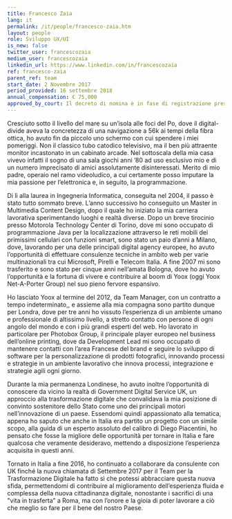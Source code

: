 ```yaml
---
title: Francesco Zaia
lang: it
permalink: /it/people/francesco-zaia.htm
layout: people
role: Sviluppo UX/UI
is_new: false
twitter_user: francescozaia
medium_user: francescozaia
linkedin_url: https://www.linkedin.com/in/francescozaia
ref: francesco-zaia
parent_ref: team
start_date: 2 Novembre 2017
period_provided: 16 settembre 2018
annual_compensation: € 75,000
approved_by_court: Il decreto di nomina è in fase di registrazione presso la Corte dei Conti.
---
```

Cresciuto sotto il livello del mare su un’isola alle foci del Po, dove il digital-divide aveva la concretezza di una navigazione a 56k ai tempi della fibra ottica, ho avuto fin da piccolo uno schermo con cui spendere i miei pomeriggi. Non il classico tubo catodico televisivo, ma il ben più attraente monitor incastonato in un cabinato arcade. Nel sottoscala della mia casa vivevo infatti il sogno di una sala giochi anni ’80 ad uso esclusivo mio e di un numero imprecisato di amici assolutamente disinteressati. Merito di mio padre, operaio nel ramo videoludico, a cui certamente posso imputare la mia passione per l’elettronica e, in seguito, la programmazione.

Di lì alla laurea in Ingegneria Informatica, conseguita nel 2004, il passo è stato tutto sommato breve. L’anno successivo ho conseguito un Master in Multimedia Content Design, dopo il quale ho iniziato la mia carriera lavorativa sperimentando luoghi e realtà diverse. Dopo un breve tirocinio presso Motorola Technology Center di Torino, dove mi sono occupato di programmazione Java per la localizzazione attraverso le reti mobili dei primissimi cellulari con funzioni smart, sono stato un paio d’anni a Milano, dove, lavorando per una delle principali digital agency europee, ho avuto l’opportunità di effettuare consulenze tecniche in ambito web per varie multinazionali tra cui Microsoft, Pirelli e Telecom Italia. A fine 2007 mi sono trasferito e sono stato per cinque anni nell’amata Bologna, dove ho avuto l’opportunità e la fortuna di vivere e contribuire al boom di Yoox (oggi Yoox Net-A-Porter Group) nel suo pieno fervore espansivo.

Ho lasciato Yoox al termine del 2012, da Team Manager, con un contratto a tempo indeterminato,, e assieme alla mia compagna sono partito dunque per Londra, dove per tre anni ho vissuto l’esperienza di un ambiente umano e professionale di altissimo livello, a stretto contatto con persone di ogni angolo del mondo e con i più grandi esperti del web. Ho lavorato in particolare per Photobox Group, il principale player europeo nel business dell’online printing, dove da Development Lead mi sono occupato di mantenere contatti con l’area Francese del brand e seguire lo sviluppo di software per la personalizzazione di prodotti fotografici, innovando processi e strategie in un ambiente lavorativo che innova processi, integrazione e strategie agili ogni giorno.

Durante la mia permanenza Londinese, ho avuto inoltre l’opportunità di conoscere da vicino la realtà di Government Digital Service UK, un approccio alla trasformazione digitale che convalidava la mia posizione di convinto sostenitore dello Stato come uno dei principali motori nell’innovazione di un paese. Essendomi quindi appassionato alla tematica, appena ho saputo che anche in Italia era partito un progetto con un simile scopo, alla guida di un esperto assoluto del calibro di Diego Piacentini, ho pensato che fosse la migliore delle opportunità per tornare in Italia  e fare qualcosa che veramente desideravo, mettendo a disposizione l’esperienza acquisita in questi anni.

Tornato in Italia a fine 2016, ho continuato a collaborare da consulente con UK finché la nuova chiamata di Settembre 2017 per il Team per la Trasformazione Digitale ha fatto sì che potessi abbracciare questa nuova sfida, permettendomi di contribuire al miglioramento dell’esperienza fluida e complessa della nuova cittadinanza digitale, nonostante i sacrifici di una "vita in trasferta” a Roma, ma con l’onore e la gioia di poter lavorare a ciò che meglio so fare per il bene del nostro Paese.